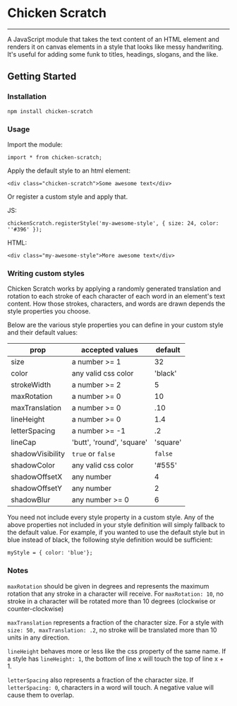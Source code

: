 # Chicken Scratch
---
A JavaScript module that takes the text content of an HTML element and renders it on canvas elements in a style that looks like messy handwriting.  It's useful for adding some funk to titles, headings, slogans, and the like.

## Getting Started

### Installation

`npm install chicken-scratch`

### Usage

Import the module:

`import * from chicken-scratch;`

Apply the default style to an html element:

`<div class="chicken-scratch">Some awesome text</div>`

Or register a custom style and apply that.

JS: 

`chickenScratch.registerStyle('my-awesome-style', { size: 24, color: ''#396' });`

HTML:

`<div class="my-awesome-style">More awesome text</div>`

### Writing custom styles

Chicken Scratch works by applying a randomly generated translation and rotation to each stroke of each character of each word in an element's text content.  How those strokes, characters, and words are drawn depends the style properties you choose.

Below are the various style properties you can define in your custom style and their default values:

| prop |accepted values | default 
| --- | --- | --- 
| size |  a number >= 1  |  32  
| color | any valid css color | 'black' 
| strokeWidth | a number >= 2 | 5 
| maxRotation | a number >= 0 | 10 
| maxTranslation | a number >= 0 | .10
| lineHeight | a number >= 0 | 1.4 
| letterSpacing | a number >= -1 | .2 
| lineCap | 'butt', 'round', 'square' | 'square' 
| shadowVisibility | `true` or `false` | `false` 
| shadowColor | any valid css color | '#555' 
| shadowOffsetX | any number | 4 
| shadowOffsetY | any number | 2 
| shadowBlur | any number >= 0 | 6 

You need not include every style property in a custom style.  Any of the above properties not included in your style definition will simply fallback to the default value.  For example, if you wanted to use the default style but in blue instead of black, the following style definition would be sufficient:

`myStyle = { color: 'blue'};`

### Notes

`maxRotation` should be given in degrees and represents the maximum rotation that any stroke in a character will receive.  For `maxRotation: 10`, no  stroke in a character will be rotated more than 10 degrees (clockwise or counter-clockwise)

`maxTranslation` represents a fraction of the character size.  For a style with `size: 50, maxTranslation: .2`, no stroke will be translated more than 10 units in any direction.

`lineHeight` behaves more or less like the css property of the same name.  If a style has `lineHeight: 1`, the bottom of line x will touch the top of line x + 1.

`letterSpacing` also represents a fraction of the character size.  If `letterSpacing: 0`, characters in a word will touch.  A negative value will cause them to overlap.  


